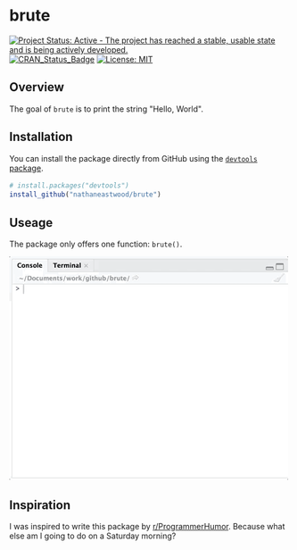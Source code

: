 # brute

[![Project Status: Active - The project has reached a stable, usable state and is being actively developed.](http://www.repostatus.org/badges/latest/active.svg)](http://www.repostatus.org/#active)
[![CRAN_Status_Badge](http://www.r-pkg.org/badges/version/euler)](http://cran.r-project.org/package=euler)
[![License: MIT](https://img.shields.io/badge/License-MIT-yellow.svg)](https://opensource.org/licenses/MIT)

## Overview

The goal of `brute` is to print the string "Hello, World".

## Installation

You can install the package directly from GitHub using the [`devtools` package](https://github.com/r-lib/devtools).

```r
# install.packages("devtools")
install_github("nathaneastwood/brute")
```

## Useage

The package only offers one function: `brute()`.

![brute](https://github.com/nathaneastwood/brute/blob/master/tools/images/brute.gif?raw=true)

## Inspiration

I was inspired to write this package by [r/ProgrammerHumor](https://www.reddit.com/r/ProgrammerHumor/comments/8fdyf0/i_heard_were_brute_forcing_hello_world_now/). Because what else am I going to do on a Saturday morning?
